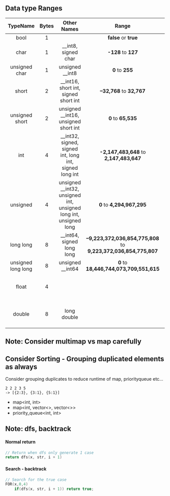 
## Data type Ranges

|    **TypeName**    | **Bytes** |                          **Other Names**                         |                             **Range**                            |              **Range E**               |
|:------------------:|:---------:|:----------------------------------------------------------------:|:----------------------------------------------------------------:|:--------------------------------------:|
|        bool        |     1     |                                                                  |                      __false__  or __true__                      |                                        |
|        char        |     1     | __int8, signed char                                              |                       __-128__  to __127__                       |     __-1.28E+02__  to __1.27E+02__     |
|    unsigned char   |     1     | unsigned __int8                                                  |                         __0__  to __255__                        |         __0__  to __2.55E+02__         |
|        short       |     2     | __int16, short int, signed short int                             |                    __–32,768__  to __32,767__                    |     __-3.27E+04__  to __3.27E+04__     |
|   unsigned short   |     2     | unsigned __int16, unsigned short int                             |                       __0__  to __65,535__                       |         __0__  to __6.55E+04__         |
|         int        |     4     | __int32, signed, signed int, long int, signed long int           |             __-2,147,483,648__  to __2,147,483,647__             |     __-2.14E+09__  to __2.14E+09__     |
|      unsigned      |     4     | unsigned __int32, unsigned int, unsigned long int, unsigned long |                    __0__  to __4,294,967,295__                   |         __0__  to __4.29E+09__         |
|      long long     |     8     | __int64, signed long long                                        | __–9,223,372,036,854,775,808__  to __9,223,372,036,854,775,807__ |     __-9.22E+18__  to __9.22E+18__     |
| unsigned long long |     8     | unsigned __int64                                                 |             __0__  to __18,446,744,073,709,551,615__             |         __0__  to __1.84E+19__         |
|        float       |     4     |                                                                  |                                                                  |   Min: __1.17E-38__  Max: __3.4E+38__  |
|       double       |     8     | long double                                                      |                                                                  | Min: __2.22E-308__  Max: __1.79E+308__ |


## Note: Consider multimap vs map carefully

## Consider Sorting - Grouping duplicated elements as always
Consider grouping duplicates to reduce runtime of map, priorityqueue etc...

    2 2 2 3 5
    -> [{2:3}, {3:1}, {5:1}]

- map<int, int>
- map<int, vector<>, vector<>>
- priority_queue<int, int>

## Note: dfs, backtrack
#### Normal return

```C++
// Return when dfs only generate 1 case
return dfs(x, str, i + 1)
```

#### Search - backtrack

```C++
// Search for the true case
FOR(x,0,4)
	if(dfs(x, str, i + 1)) return true;
```
